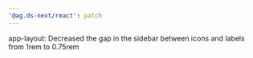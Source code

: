 ```yaml
---
'@ag.ds-next/react': patch
---
```


app-layout: Decreased the gap in the sidebar between icons and labels from 1rem to 0.75rem
